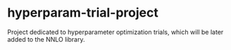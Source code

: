 # hyperparam-trial-project

Project dedicated to hyperparameter optimization trials, which will be later added to the NNLO library.
